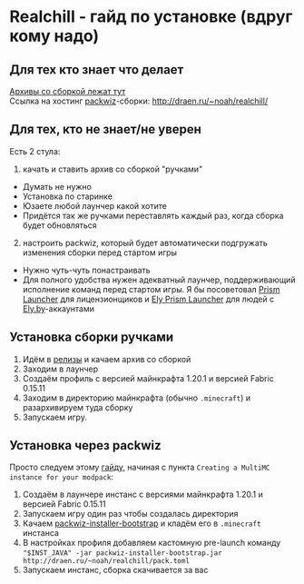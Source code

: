 # Realchill - гайд по установке (вдруг кому надо)

## Для тех кто знает что делает

[Архивы со сборкой лежат тут](https://github.com/ThatDraenGuy/realchill/releases)  
Ссылка на хостинг [packwiz](https://packwiz.infra.link/)-сборки: http://draen.ru/~noah/realchill/

## Для тех, кто не знает/не уверен

Есть 2 стула:

1. качать и ставить архив со сборкой "ручками"

-   Думать не нужно
-   Установка по старинке
-   Юзаете любой лаунчер какой хотите
-   Придётся так же ручками переставлять каждый раз, когда сборка будет обновляться

2. настроить packwiz, который будет автоматически подгружать изменения сборки перед стартом игры

-   Нужно чуть-чуть понастраивать
-   Для полного удобства нужен адекватный лаунчер, поддерживающий исполнение команд перед стартом игры. Я бы посоветовал [Prism Launcher](https://prismlauncher.org/) для лицензионщиков и [Ely Prism Launcher](https://github.com/Octol1ttle/ElyPrismLauncher) для людей с [Ely.by](https://ely.by)-аккаунтами

## Установка сборки ручками

1. Идём в [релизы](https://github.com/ThatDraenGuy/realchill/releases) и качаем архив со сборкой
2. Заходим в лаунчер
3. Создаём профиль с версией майнкрафта 1.20.1 и версией Fabric 0.15.11
4. Заходим в директорию майнкрафта (обычно `.minecraft`) и разархивируем туда сборку
5. Запускаем игру.

## Установка через packwiz

Просто следуем этому [гайду](https://packwiz.infra.link/tutorials/installing/packwiz-installer/), начиная с пункта `Creating a MultiMC instance for your modpack`:

1. Создаём в лаунчере инстанс с версиями майнкрафта 1.20.1 и версией Fabric 0.15.11
2. Запускаем игру один раз чтобы создалась директория
3. Качаем [packwiz-installer-bootstrap](https://github.com/packwiz/packwiz-installer-bootstrap/releases) и кладём его в `.minecraft` инстанса
4. В настройках профиля добавляем кастомную pre-launch команду `"$INST_JAVA" -jar packwiz-installer-bootstrap.jar http://draen.ru/~noah/realchill/pack.toml`
5. Запускаем инстанс, сборка скачивается за вас
